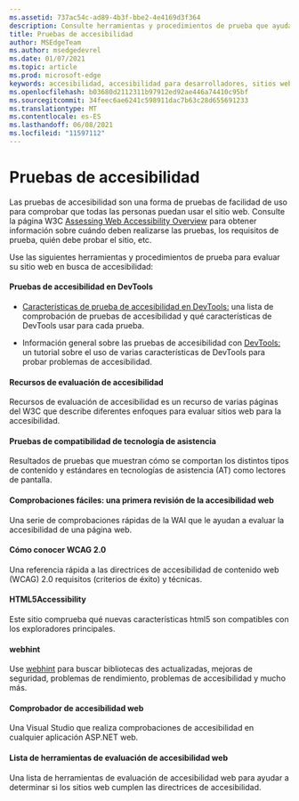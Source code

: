 ```yaml
---
ms.assetid: 737ac54c-ad89-4b3f-bbe2-4e4169d3f364
description: Consulte herramientas y procedimientos de prueba que ayudan a evaluar la accesibilidad de un sitio web.
title: Pruebas de accesibilidad
author: MSEdgeTeam
ms.author: msedgedevrel
ms.date: 01/07/2021
ms.topic: article
ms.prod: microsoft-edge
keywords: accesibilidad, accesibilidad para desarrolladores, sitios web accesibles, edge, desarrollo web, ARIA, desarrollador, UIA, Automatización de la interfaz de usuario
ms.openlocfilehash: b03680d2112311b97912ed92ae446a74410c95bf
ms.sourcegitcommit: 34feec6ae6241c598911dac7b63c28d655691233
ms.translationtype: MT
ms.contentlocale: es-ES
ms.lasthandoff: 06/08/2021
ms.locfileid: "11597112"
---
```

# <a name="accessibility-testing"></a>Pruebas de accesibilidad  

Las pruebas de accesibilidad son una forma de pruebas de facilidad de uso para comprobar que todas las personas puedan usar el sitio web. Consulte la página W3C [Assessing Web Accessibility Overview](https://www.w3.org/WAI/test-evaluate) para obtener información sobre cuándo deben realizarse las pruebas, los requisitos de prueba, quién debe probar el sitio, etc.

Use las siguientes herramientas y procedimientos de prueba para evaluar su sitio web en busca de accesibilidad:

#### <a name="accessibility-testing-in-devtools"></a>Pruebas de accesibilidad en DevTools

*   [Características de prueba de accesibilidad en DevTools:][DevtoolsAccessibilityReference] una lista de comprobación de pruebas de accesibilidad y qué características de DevTools usar para cada prueba.

*   Información general sobre las pruebas de accesibilidad con [DevTools:][DevtoolsAccessibilityAccessibilitytestingindevtools] un tutorial sobre el uso de varias características de DevTools para probar problemas de accesibilidad.

#### [<a name="accessibility-evaluation-resources"></a>Recursos de evaluación de accesibilidad](https://www.w3.org/WAI/eval/Overview.html)  

Recursos de evaluación de accesibilidad es un recurso de varias páginas del W3C que describe diferentes enfoques para evaluar sitios web para la accesibilidad.

#### [<a name="assistive-technology-compatibility-tests"></a>Pruebas de compatibilidad de tecnología de asistencia](http://www.powermapper.com/tests)  

Resultados de pruebas que muestran cómo se comportan los distintos tipos de contenido y estándares en tecnologías de asistencia (AT) como lectores de pantalla.

#### [<a name="easy-checks--a-first-review-of-web-accessibility"></a>Comprobaciones fáciles: una primera revisión de la accesibilidad web](https://www.w3.org/WAI/eval/preliminary.html)  

Una serie de comprobaciones rápidas de la WAI que le ayudan a evaluar la accesibilidad de una página web.

#### [<a name="how-to-meet-wcag-20"></a>Cómo conocer WCAG 2.0](https://www.w3.org/WAI/WCAG20/quickref)  

Una referencia rápida a las directrices de accesibilidad de contenido web \(WCAG\) 2.0 requisitos (criterios de éxito) y técnicas.

#### [<a name="html5accessibility"></a>HTML5Accessibility](https://html5accessibility.com)  

Este sitio comprueba qué nuevas características html5 son compatibles con los exploradores principales. 

#### [<a name="webhint"></a>webhint](https://webhint.io)  

Use [webhint](https://webhint.io/) para buscar bibliotecas des actualizadas, mejoras de seguridad, problemas de rendimiento, problemas de accesibilidad y mucho más.

#### [<a name="web-accessibility-checker"></a>Comprobador de accesibilidad web](https://visualstudiogallery.msdn.microsoft.com/3aabefab-1681-4fea-8f95-6a62e2f0f1ec)  

Una Visual Studio que realiza comprobaciones de accesibilidad en cualquier aplicación ASP.NET web.

#### [<a name="web-accessibility-evaluation-tools-list"></a>Lista de herramientas de evaluación de accesibilidad web](https://www.w3.org/WAI/ER/tools/index.html)  

Una lista de herramientas de evaluación de accesibilidad web para ayudar a determinar si los sitios web cumplen las directrices de accesibilidad.

<!-- links: -->

[DevtoolsAccessibilityAccessibilitytestingindevtools]: ../devtools-guide-chromium/accessibility/accessibility-testing-in-devtools.md "Información general sobre las pruebas de accesibilidad con DevTools | Microsoft Docs"
[DevtoolsAccessibilityReference]: ../devtools-guide-chromium/accessibility/reference.md "Características de prueba de accesibilidad en DevTools | Microsoft Docs"
